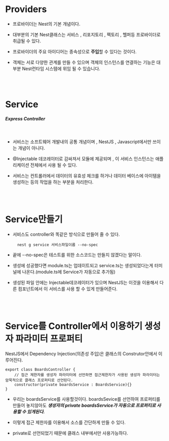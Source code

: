 # Providers

- 프로바이더는 Nest의 기본 개념이다. 

- 대부분의 기본 Nest클래스는 서비스 , 리포지토리 , 팩토리 , 헬퍼등 프로바이더로 취급될 수 있다.

- 프로바이더의 주요 아이디어는 종속성으로 <b>주입</b>할 수 있다는 것이다.

- 객체는 서로 다양한 관계를 만들 수 있으며 객체의 인스턴스를 연결하는 기능은 대부분 Nest런타임 시스템에 위임 될 수 있습니다.

<br>


<br>

# Service

##### Express Controller
<br>

- 서비스는 소프트웨어 개발내의 공통 개념이며 , NestJS , Javascript에서만 쓰이는 개념이 아니다.

- @Injectable 데코레이터로 감싸져서 모듈에 제공되며 , 이 서비스 인스턴스는 애플리케이션 전체에서 사용 될 수 있다.

- 서비스는 컨트롤러에서 데이터의 유효성 체크를 하거나 데이터 베이스에 아이템을 생성하는 등의 작업을 하는 부분을 처리한다.


<br>


<br>

# Service만들기 


- 서비스도 controller와 똑같은 방식으로 만들어 줄 수 있다.

        nest g service 서비스파일이름 --no-spec

- 끝에 --no-spec은 테스트를 위한 소스코드는 만들지 않겠다는 말이다.

- 생성에 성공했다면 module.ts는 업데이트되고 service.ts는 생성되었다는게 터미널에 나온다.(module.ts에 Service가 자동으로 추가됨)

- 생성된 파일 안에는 Injectable데코레이터가 있으며 NestJS는 이것을 이용해서 다른 컴포넌트에서 이 서비스를 사용 할 수 있게 만들어준다.

<br>

<br>

# Service를 Controller에서 이용하기 생성자 파라미터 프로퍼티

NestJS에서 Dependency Injection(의존성 주입)은 클래스의 Construtor안에서 이루어진다.

    export class BoardsController {
        // 접근 제한자를 생성자 파라미터에 선언하면 접근제한자가 사용된 생성자 파라미터는 암묵적으로 클래스 프로퍼티로 선언된다.
        constructor(private boardsService : BoardsService){}
    }

- 우리는 boardsService를 사용할것이다. boardsSevice를 선언하여 프로퍼티를 만들어 놓지않아도 *<b>생성자의 private boardsService가 자동으로 프로퍼티로 사용할 수 있게된다.</b>*

- 이렇게 접근 제한자를 이용해서 소스를 간단하게 만들 수 있다.

- private로 선언되었기 때문에 클래스 내부에서만 사용가능하다.


        